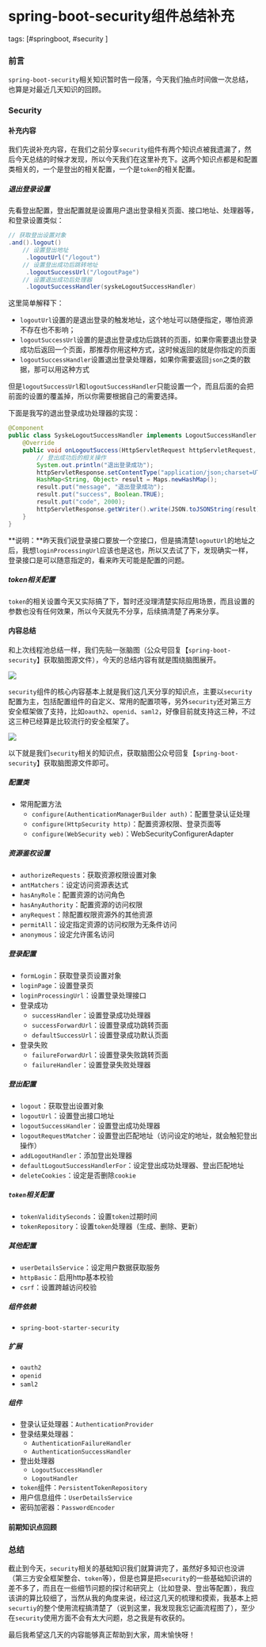 # spring-boot-security组件总结补充
tags: [#springboot, #security ]

### 前言

`spring-boot-security`相关知识暂时告一段落，今天我们抽点时间做一次总结，也算是对最近几天知识的回顾。

### Security

#### 补充内容

我们先说补充内容，在我们之前分享`security`组件有两个知识点被我遗漏了，然后今天总结的时候才发现，所以今天我们在这里补充下。这两个知识点都是和配置类相关的，一个是登出的相关配置，一个是`token`的相关配置。

##### 退出登录设置

先看登出配置，登出配置就是设置用户退出登录相关页面、接口地址、处理器等，和登录设置类似：

```java
// 获取登出设置对象 
.and().logout()
    // 设置登出地址
     .logoutUrl("/logout")
    // 设置登出成功后跳转地址
     .logoutSuccessUrl("/logoutPage")
    // 设置退出成功后处理器
     .logoutSuccessHandler(syskeLogoutSuccessHandler)
```

这里简单解释下：

- `logoutUrl`设置的是退出登录的触发地址，这个地址可以随便指定，哪怕资源不存在也不影响；
- `logoutSuccessUrl`设置的是退出登录成功后跳转的页面，如果你需要退出登录成功后返回一个页面，那推荐你用这种方式，这时候返回的就是你指定的页面
- `logoutSuccessHandler`设置退出登录处理器，如果你需要返回`json`之类的数据，那可以用这种方式

但是`logoutSuccessUrl`和`logoutSuccessHandler`只能设置一个，而且后面的会把前面的设置的覆盖掉，所以你需要根据自己的需要选择。

下面是我写的退出登录成功处理器的实现：

```java
@Component
public class SyskeLogoutSuccessHandler implements LogoutSuccessHandler {
    @Override
    public void onLogoutSuccess(HttpServletRequest httpServletRequest, HttpServletResponse httpServletResponse, Authentication authentication) throws IOException, ServletException {
        // 登出成功后的相关操作
        System.out.println("退出登录成功");
        httpServletResponse.setContentType("application/json;charset=UTF-8");
        HashMap<String, Object> result = Maps.newHashMap();
        result.put("message", "退出登录成功");
        result.put("success", Boolean.TRUE);
        result.put("code", 2000);
        httpServletResponse.getWriter().write(JSON.toJSONString(result));
    }
}
```



**说明：**昨天我们说登录接口要放一个空接口，但是搞清楚`logoutUrl`的地址之后，我想`loginProcessingUrl`应该也是这也，所以又去试了下，发现确实一样，登录接口是可以随意指定的，看来昨天可能是配置的问题。

##### token相关配置

`token`的相关设置今天又实际搞了下，暂时还没理清楚实际应用场景，而且设置的参数也没有任何效果，所以今天就先不分享，后续搞清楚了再来分享。

#### 内容总结

和上次线程池总结一样，我们先贴一张脑图（公众号回复【`spring-boot-security`】获取脑图源文件），今天的总结内容有就是围绕脑图展开。

![](https://syske-pic-bed.oss-cn-hangzhou.aliyuncs.com/imgs/images/20210724095345.png)

`security`组件的核心内容基本上就是我们这几天分享的知识点，主要以`security`配置为主，包括配置组件的自定义、常用的配置项等，另外`security`还对第三方安全框架做了支持，比如`oauth2`、`openid`、`saml2`，好像目前就支持这三种，不过这三种已经算是比较流行的安全框架了。

![](https://syske-pic-bed.oss-cn-hangzhou.aliyuncs.com/imgs/images/20210724115421.png)

以下就是我们`security`相关的知识点，获取脑图公众号回复【`spring-boot-security`】获取脑图源文件即可。

##### 配置类

- 常用配置方法
    - `configure(AuthenticationManagerBuilder auth)`：配置登录认证处理
    - `configure(HttpSecurity http)`：配置资源权限、登录页面等
    - `configure(WebSecurity web)`：WebSecurityConfigurerAdapter

##### 资源鉴权设置

- `authorizeRequests`：获取资源权限设置对象
- `antMatchers`：设定访问资源表达式
- `hasAnyRole`：配置资源的访问角色
- `hasAnyAuthority`：配置资源的访问权限
- `anyRequest`：除配置权限资源外的其他资源
- `permitAll`：设定指定资源的访问权限为无条件访问
- `anonymous`：设定允许匿名访问

##### 登录配置

- `formLogin`：获取登录页设置对象
- `loginPage`：设置登录页
- `loginProcessingUrl`：设置登录处理接口
- 登录成功
  - `successHandler`：设置登录成功处理器
  - `successForwardUrl`：设置登录成功跳转页面
  - `defaultSuccessUrl`：设置登录成功默认页面
- 登录失败
  - `failureForwardUrl`：设置登录失败跳转页面
  - `failureHandler`：设置登录失败处理器

##### 登出配置

- `logout`：获取登出设置对象
- `logoutUrl`：设置登出接口地址
- `logoutSuccessHandler`：设置登出成功处理器
- `logoutRequestMatcher`：设置登出匹配地址（访问设定的地址，就会触犯登出操作）
- `addLogoutHandler`：添加登出处理器
- `defaultLogoutSuccessHandlerFor`：设定登出成功处理器、登出匹配地址
- `deleteCookies`：设定是否删除`cookie`

##### `token`相关配置

- `tokenValiditySeconds`：设置`token`过期时间
- `tokenRepository`：设置`token`处理器（生成、删除、更新）

##### 其他配置

- `userDetailsService`：设定用户数据获取服务
- `httpBasic`：启用http基本校验
- `csrf`：设置跨越访问校验

##### 组件依赖

- `spring-boot-starter-security`

##### 扩展

- `oauth2`
- `openid`
- `saml2`

##### 组件

- 登录认证处理器：`AuthenticationProvider`
- 登录结果处理器：
  - `AuthenticationFailureHandler`
  - `AuthenticationSuccessHandler`
- 登出处理器
  - `LogoutSuccessHandler`
  - `LogoutHandler`
- `token`组件：`PersistentTokenRepository`
- 用户信息组件：`UserDetailsService`	
- 密码加密器：`PasswordEncoder`

#### 前期知识点回顾



### 总结

截止到今天，`security`相关的基础知识我们就算讲完了，虽然好多知识也没讲（第三方安全框架整合、`token`等），但是也算是把`security`的一些基础知识讲的差不多了，而且在一些细节问题的探讨和研究上（比如登录、登出等配置），我应该讲的算比较细了，当然从我的角度来说，经过这几天的梳理和摸索，我基本上把`securtiy`的整个使用流程搞清楚了（说到这里，我发现我忘记画流程图了），至少在`security`使用方面不会有太大问题，总之我是有收获的。

最后我希望这几天的内容能够真正帮助到大家，周末愉快呀！
